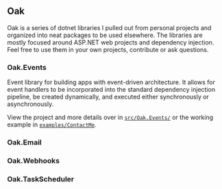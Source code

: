 ## Oak

Oak is a series of dotnet libraries I pulled out from personal projects and organized into neat packages to be used elsewhere. The libraries are mostly focused around ASP.NET web projects and dependency injection. Feel free to use them in your own projects, contribute or ask questions.

### Oak.Events

Event library for building apps with event-driven architecture. It allows for event handlers to be incorporated into the standard dependency injection pipeline, be created dynamically, and executed either synchronously or asynchronously.

View the project and more details over in [`src/Oak.Events/`](https://github.com/weavc/Oak/tree/master/src/Oak.Events) or the working example in [`examples/ContactMe`](https://github.com/weavc/Oak/tree/master/examples/ContactMe).

### Oak.Email

### Oak.Webhooks

### Oak.TaskScheduler